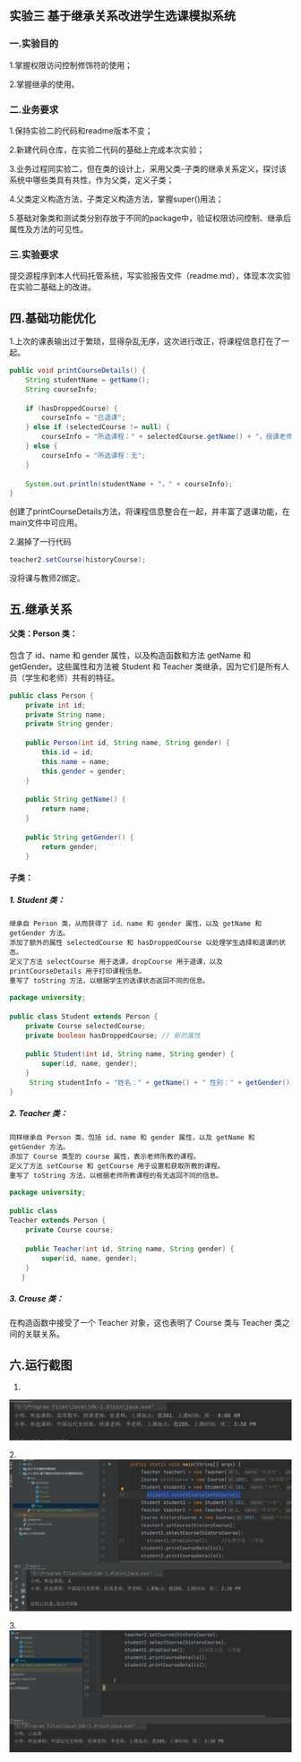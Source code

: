 ## 实验三  基于继承关系改进学生选课模拟系统

### 一.实验目的

1.掌握权限访问控制修饰符的使用；

2.掌握继承的使用。

### 二.业务要求

1.保持实验二的代码和readme版本不变；

2.新建代码仓库，在实验二代码的基础上完成本次实验；

3.业务过程同实验二，但在类的设计上，采用父类-子类的继承关系定义，探讨该系统中哪些类具有共性，作为父类，定义子类；

4.父类定义构造方法，子类定义构造方法，掌握super()用法；

5.基础对象类和测试类分别存放于不同的package中，验证权限访问控制、继承后属性及方法的可见性。

### 三.实验要求

提交源程序到本人代码托管系统，写实验报告文件（readme.md），体现本次实验在实验二基础上的改进。

## 四.基础功能优化

1.上次的课表输出过于繁琐，显得杂乱无序，这次进行改正，将课程信息打在了一起。

```java
public void printCourseDetails() {
    String studentName = getName();
    String courseInfo;

    if (hasDroppedCourse) {
        courseInfo = "已退课";
    } else if (selectedCourse != null) {
        courseInfo = "所选课程：" + selectedCourse.getName() + "，授课老师：" + selectedCourse.getTeacher().getName() + "，上课地点：" + selectedCourse.getLocation() + "，上课时间：" + selectedCourse.getTime();
    } else {
        courseInfo = "所选课程：无";
    }

    System.out.println(studentName + "，" + courseInfo);
}
```

 创建了printCourseDetails方法，将课程信息整合在一起，并丰富了退课功能，在main文件中可应用。

2.漏掉了一行代码

```java
teacher2.setCourse(historyCourse);
```

没将课与教师2绑定。

## 五.继承关系

#### 父类：Person 类：

包含了 id、name 和 gender 属性，以及构造函数和方法 getName 和 getGender。这些属性和方法被 Student 和 Teacher 类继承，因为它们是所有人员（学生和老师）共有的特征。

```java
public class Person {
    private int id;
    private String name;
    private String gender;

    public Person(int id, String name, String gender) {
        this.id = id;
        this.name = name;
        this.gender = gender;
    }

    public String getName() {
        return name;
    }

    public String getGender() {
        return gender;
    }
```

#### 子类：

##### 1. Student 类：

```
继承自 Person 类，从而获得了 id、name 和 gender 属性，以及 getName 和 getGender 方法。
添加了额外的属性 selectedCourse 和 hasDroppedCourse 以处理学生选择和退课的状态。
定义了方法 selectCourse 用于选课，dropCourse 用于退课，以及 printCourseDetails 用于打印课程信息。
重写了 toString 方法，以根据学生的选课状态返回不同的信息。
```

```java
package university;

public class Student extends Person {
    private Course selectedCourse;
    private boolean hasDroppedCourse; // 新的属性

    public Student(int id, String name, String gender) {
        super(id, name, gender);
    }
     String studentInfo = "姓名：" + getName() + " 性别：" + getGender();
}
```

##### 2. Teacher 类：

```
同样继承自 Person 类，包括 id、name 和 gender 属性，以及 getName 和 getGender 方法。
添加了 Course 类型的 course 属性，表示老师所教的课程。
定义了方法 setCourse 和 getCourse 用于设置和获取所教的课程。
重写了 toString 方法，以根据老师所教课程的有无返回不同的信息。
```

```java
package university;

public class
Teacher extends Person {
    private Course course;

    public Teacher(int id, String name, String gender) {
        super(id, name, gender);
    }
   }
```

##### 3. Crouse 类：

在构造函数中接受了一个 Teacher 对象，这也表明了 Course 类与 Teacher 类之间的关联关系。

## 六.运行截图

1.

![正常选课](https://github.com/Byzhazha/java_for_school/blob/master/EX3%20%E5%9F%BA%E4%BA%8E%E7%BB%A7%E6%89%BF%E5%85%B3%E7%B3%BB%E7%9A%84%E5%AD%A6%E7%94%9F%E9%80%89%E8%AF%BE%E6%A8%A1%E6%8B%9F%E7%B3%BB%E7%BB%9F/%E6%AD%A3%E5%B8%B8%E9%80%89%E8%AF%BE.png)

2.![未选课](https://github.com/Byzhazha/java_for_school/blob/master/EX3%20%E5%9F%BA%E4%BA%8E%E7%BB%A7%E6%89%BF%E5%85%B3%E7%B3%BB%E7%9A%84%E5%AD%A6%E7%94%9F%E9%80%89%E8%AF%BE%E6%A8%A1%E6%8B%9F%E7%B3%BB%E7%BB%9F/%E6%9C%AA%E9%80%89%E8%AF%BE.png)

3.![退课](https://github.com/Byzhazha/java_for_school/blob/master/EX3%20%E5%9F%BA%E4%BA%8E%E7%BB%A7%E6%89%BF%E5%85%B3%E7%B3%BB%E7%9A%84%E5%AD%A6%E7%94%9F%E9%80%89%E8%AF%BE%E6%A8%A1%E6%8B%9F%E7%B3%BB%E7%BB%9F/%E9%80%80%E8%AF%BE.png)
